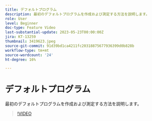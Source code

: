 ```yaml
---
title: デフォルトプログラム
description: 最初のデフォルトプログラムを作成および測定する方法を説明します。
role: User
level: Beginner
doc-type: Feature Video
last-substantial-update: 2023-05-23T00:00:00Z
jira: KT-13259
thumbnail: 3419623.jpeg
source-git-commit: 91d39bd1ca4211fc20318875677936399d0b828b
workflow-type: tm+mt
source-wordcount: '24'
ht-degree: 16%

---
```



# デフォルトプログラム

最初のデフォルトプログラムを作成および測定する方法を説明します。

>[!VIDEO](https://video.tv.adobe.com/v/3419623/?learn=on)
